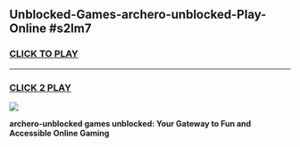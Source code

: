 
## Unblocked-Games-archero-unblocked-Play-Online #s2lm7
<h3>
<a href="https://news.freeplayer.one?title=archero-unblocked&ref=3">CLICK TO PLAY</a></h3>
<hr>

<h3>
<a href="https://news.freeplayer.one?title=archero-unblocked&ref=3">CLICK 2 PLAY</a>
  
</h3>

<a href="https://news.freeplayer.one?title=archero-unblocked&ref=3"><img src="https://clearcache.store/games.png"></a>


**archero-unblocked games unblocked: Your Gateway to Fun and Accessible Online Gaming**
